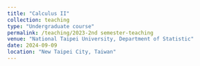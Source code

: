 ```yaml
---
title: "Calculus II"
collection: teaching
type: "Undergraduate course"
permalink: /teaching/2023-2nd semester-teaching
venue: "National Taipei University, Department of Statistic"
date: 2024-09-09
location: "New Taipei City, Taiwan"
---
```




